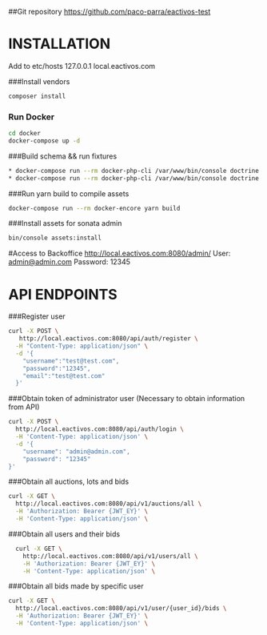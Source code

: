 

##Git repository
https://github.com/paco-parra/eactivos-test

# INSTALLATION 

Add to etc/hosts
127.0.0.1 local.eactivos.com

###Install vendors 

```bash
composer install
```

### Run Docker

```bash
cd docker
docker-compose up -d
```

###Build schema && run fixtures

```bash
* docker-compose run --rm docker-php-cli /var/www/bin/console doctrine:schema:update --force
* docker-compose run --rm docker-php-cli /var/www/bin/console doctrine:fixtures:load
```

###Run yarn build to compile assets

```bash
docker-compose run --rm docker-encore yarn build 
```

###Install assets for sonata admin
```bash
bin/console assets:install 
```

#Access to Backoffice 
http://local.eactivos.com:8080/admin/
User: admin@admin.com
Password: 12345

# API ENDPOINTS
###Register user
```bash
curl -X POST \
   http://local.eactivos.com:8080/api/auth/register \
  -H "Content-Type: application/json" \
  -d '{
    "username":"test@test.com",
    "password":"12345",
    "email":"test@test.com"
  }' 
```

###Obtain token of administrator user (Necessary to obtain information from API)
```bash
curl -X POST \
  http://local.eactivos.com:8080/api/auth/login \
  -H 'Content-Type: application/json' \
  -d '{
    "username": "admin@admin.com",
    "password": "12345"
}'
```

###Obtain all auctions, lots and bids
```bash
curl -X GET \
  http://local.eactivos.com:8080/api/v1/auctions/all \
  -H 'Authorization: Bearer {JWT_EY}' \
  -H 'Content-Type: application/json' \
```
  
###Obtain all users and their bids
```bash
  curl -X GET \
    http://local.eactivos.com:8080/api/v1/users/all \
    -H 'Authorization: Bearer {JWT_EY}' \
    -H 'Content-Type: application/json' \
```

###Obtain all bids made by specific user
```bash
curl -X GET \
  http://local.eactivos.com:8080/api/v1/user/{user_id}/bids \
  -H 'Authorization: Bearer {JWT_EY}' \
  -H 'Content-Type: application/json' \
```